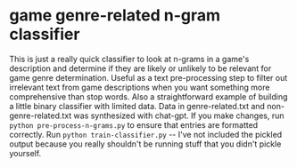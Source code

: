 # game genre-related n-gram classifier
This is just a really quick classifier to look at n-grams in a game's description and determine if they are likely or unlikely to be relevant for game genre determination. 
Useful as a text pre-processing step to filter out irrelevant text from game descriptions when you want something more comprehensive than stop words.
Also a straightforward example of building a little binary classifier with limited data.
Data in genre-related.txt and non-genre-related.txt was synthesized with chat-gpt. If you make changes, run `python pre-process-n-grams.py` to ensure that entries are formatted correctly.
Run `python train-classifier.py` -- I've not included the pickled output because you really shouldn't be running stuff that you didn't pickle yourself.
